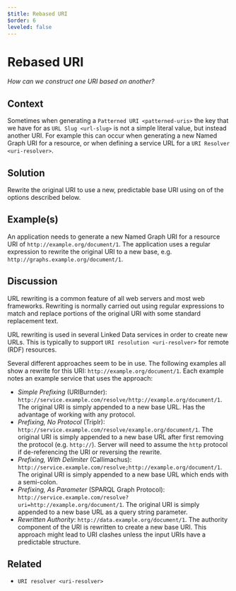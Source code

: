```yaml
---
$title: Rebased URI
$order: 6
leveled: false
---
```


# Rebased URI

  *How can we construct one URI based on another?*

## Context

Sometimes when generating a `Patterned URI <patterned-uris>` the key that we have for as `URL Slug <url-slug>` is not a simple literal value, but instead another URI. For example this can occur when generating a new Named Graph URI for a resource, or when defining a service URL for a `URI Resolver <uri-resolver>`.

## Solution

Rewrite the original URI to use a new, predictable base URI using on of the options described below.

## Example(s)

An application needs to generate a new Named Graph URI for a resource URI of ``http://example.org/document/1``. The application uses a regular expression to rewrite the original URI to a new base, e.g. ``http://graphs.example.org/document/1``.

## Discussion

URL rewriting is a common feature of all web servers and most web frameworks. Rewriting is normally carried out using regular expressions to match and replace portions of the original URI with some standard replacement text.

URL rewriting is used in several Linked Data services in order to create new URLs. This is typically to support `URI resolution <uri-resolver>` for remote (RDF) resources.

Several different approaches seem to be in use. The following examples all show a rewrite for this URI:
``http://example.org/document/1``. Each example notes an example service that uses the approach:


  - *Simple Prefixing* (URIBurnder):
  ``http://service.example.com/resolve/http://example.org/document/1``.
  The original URI is simply appended to a new base URL. Has the advantage of working with any protocol.
  - *Prefixing, No Protocol* (Triplr):
  ``http://service.example.com/resolve/example.org/document/1``.
  The original URI is simply appended to a new base URL after first removing the protocol (e.g. ``http://``). Server will  need to assume the ``http`` protocol if de-referencing the URI or reversing the rewrite.
  - *Prefixing, With Delimiter* (Callimachus):
  ``http://service.example.com/resolve;http://example.org/document/1``.
  The original URI is simply appended to a new base URL which ends with a semi-colon.
  - *Prefixing, As Parameter* (SPARQL Graph Protocol):
  ``http://service.example.com/resolve?uri=http://example.org/document/1``.
  The original URI is simply appended to a new base URL as a query string parameter.
  - *Rewritten Authority*:
  ``http://data.example.org/document/1``. The authority component of the URI is rewritten to create a new base URI. This approach might lead to URI clashes unless the input URIs have a predictable structure.

## Related

  - `URI resolver <uri-resolver>`
